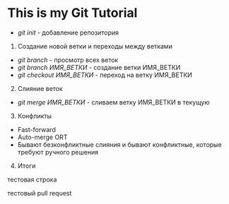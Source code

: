 # This is my Git Tutorial

* *git init* - добавление репозитория

1. Создание новой ветки и переходы между ветками
* *git branch* - просмотр всех веток
* *git branch ИМЯ_ВЕТКИ* - создание ветки ИМЯ_ВЕТКИ
* *git checkout ИМЯ_ВЕТКИ* - переход на ветку ИМЯ_ВЕТКИ



2. Слияние веток
* *git merge ИМЯ_ВЕТКИ* - сливаем ветку ИМЯ_ВЕТКИ в текущую

3. Конфликты
* Fast-forward
* Auto-merge ORT
* Бывают безконфликтные слияния и бывают конфликтные, которые требуют ручного решения

4. Итоги

тестовая строка

тестовый pull request